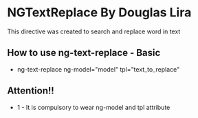 NGTextReplace By Douglas Lira
=================

This directive was created to search and replace word in text

## How to use ng-text-replace - Basic

* ng-text-replace ng-model="model" tpl="text_to_replace"

## Attention!!

* 1 - It is compulsory to wear ng-model and tpl attribute